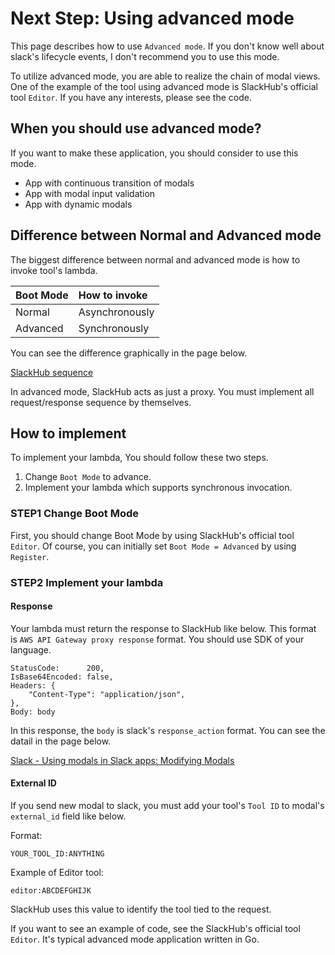 # Next Step: Using advanced mode
This page describes how to use `Advanced mode`. If you don't know well about slack's lifecycle events, I don't recommend you to use this mode.

To utilize advanced mode, you are able to realize the chain of modal views. One of the example of the tool using advanced mode is SlackHub's official tool `Editor`. If you have any interests, please see the code.

## When you should use advanced mode?
If you want to make these application, you should consider to use this mode.

- App with continuous transition of modals
- App with modal input validation
- App with dynamic modals

## Difference between Normal and Advanced mode
The biggest difference between normal and advanced mode is how to invoke tool's lambda.

| Boot Mode | How to invoke |
| :--- | :--- |
| Normal | Asynchronously |
| Advanced | Synchronously |

You can see the difference graphically in the page below.

[SlackHub sequence](https://github.com/nicoJN/slackhub/blob/master/documents/slackhub_architecture)

In advanced mode, SlackHub acts as just a proxy. You must implement all request/response sequence by themselves.

## How to implement
To implement your lambda, You should follow these two steps.

1. Change `Boot Mode` to advance.
2. Implement your lambda which supports synchronous invocation.
 
### STEP1 Change Boot Mode
First, you should change Boot Mode by using SlackHub's official tool `Editor`. Of course, you can initially set `Boot Mode = Advanced` by using `Register`.

### STEP2 Implement your lambda
#### Response
Your lambda must return the response to SlackHub like below. This format is `AWS API Gateway proxy response` format. You should use SDK of your language.

```
StatusCode:      200,
IsBase64Encoded: false,
Headers: {
    "Content-Type": "application/json",
},
Body: body
```

In this response, the `body` is slack's `response_action` format. You can see the datail in the page below.

[Slack - Using modals in Slack apps: Modifying Modals](https://api.slack.com/surfaces/modals/using#opening#modifying)

#### External ID
If you send new modal to slack, you must add your tool's `Tool ID` to modal's `external_id` field like below.

Format:
```
YOUR_TOOL_ID:ANYTHING
```

Example of Editor tool:
```
editor:ABCDEFGHIJK
```

SlackHub uses this value to identify the tool tied to the request. 

If you want to see an example of code, see the SlackHub's official tool `Editor`. It's typical advanced mode application written in Go.
